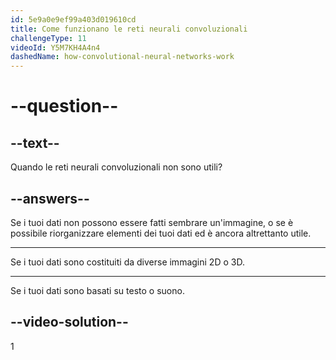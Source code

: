 ```yaml
---
id: 5e9a0e9ef99a403d019610cd
title: Come funzionano le reti neurali convoluzionali
challengeType: 11
videoId: Y5M7KH4A4n4
dashedName: how-convolutional-neural-networks-work
---
```


# --question--

## --text--

Quando le reti neurali convoluzionali non sono utili?

## --answers--

Se i tuoi dati non possono essere fatti sembrare un'immagine, o se è possibile riorganizzare elementi dei tuoi dati ed è ancora altrettanto utile.

---

Se i tuoi dati sono costituiti da diverse immagini 2D o 3D.

---

Se i tuoi dati sono basati su testo o suono.

## --video-solution--

1

